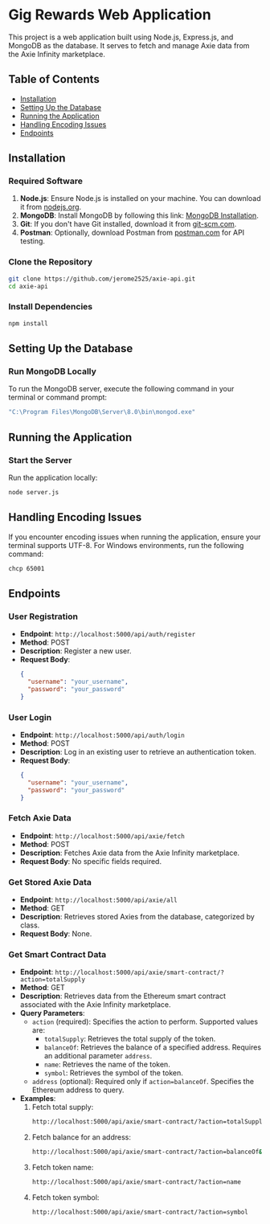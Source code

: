 # Gig Rewards Web Application

This project is a web application built using Node.js, Express.js, and MongoDB as the database. It serves to fetch and manage Axie data from the Axie Infinity marketplace.

## Table of Contents

- [Installation](#installation)
- [Setting Up the Database](#setting-up-the-database)
- [Running the Application](#running-the-application)
- [Handling Encoding Issues](#handling-encoding-issues)
- [Endpoints](#endpoints)

## Installation

### Required Software

1. **Node.js**: Ensure Node.js is installed on your machine. You can download it from [nodejs.org](https://nodejs.org/).
2. **MongoDB**: Install MongoDB by following this link: [MongoDB Installation](https://www.mongodb.com/try/download/community).
3. **Git**: If you don't have Git installed, download it from [git-scm.com](https://git-scm.com/downloads).
4. **Postman**: Optionally, download Postman from [postman.com](https://www.postman.com/downloads/) for API testing.

### Clone the Repository

```bash
git clone https://github.com/jerome2525/axie-api.git
cd axie-api
```

### Install Dependencies

```bash
npm install
```

## Setting Up the Database

### Run MongoDB Locally

To run the MongoDB server, execute the following command in your terminal or command prompt:

```bash
"C:\Program Files\MongoDB\Server\8.0\bin\mongod.exe"
```

## Running the Application

### Start the Server

Run the application locally:

```bash
node server.js
```

## Handling Encoding Issues

If you encounter encoding issues when running the application, ensure your terminal supports UTF-8. For Windows environments, run the following command:

```bash
chcp 65001
```

## Endpoints

### User Registration

- **Endpoint**: `http://localhost:5000/api/auth/register`
- **Method**: POST
- **Description**: Register a new user.
- **Request Body**:
  ```json
  {
    "username": "your_username",
    "password": "your_password"
  }
  ```

### User Login

- **Endpoint**: `http://localhost:5000/api/auth/login`
- **Method**: POST
- **Description**: Log in an existing user to retrieve an authentication token.
- **Request Body**:
  ```json
  {
    "username": "your_username",
    "password": "your_password"
  }
  ```

### Fetch Axie Data

- **Endpoint**: `http://localhost:5000/api/axie/fetch`
- **Method**: POST
- **Description**: Fetches Axie data from the Axie Infinity marketplace.
- **Request Body**: No specific fields required.

### Get Stored Axie Data

- **Endpoint**: `http://localhost:5000/api/axie/all`
- **Method**: GET
- **Description**: Retrieves stored Axies from the database, categorized by class.
- **Request Body**: None.

### Get Smart Contract Data

- **Endpoint**: `http://localhost:5000/api/axie/smart-contract/?action=totalSupply`
- **Method**: GET
- **Description**: Retrieves data from the Ethereum smart contract associated with the Axie Infinity marketplace.
- **Query Parameters**:
  - `action` (required): Specifies the action to perform. Supported values are:
    - `totalSupply`: Retrieves the total supply of the token.
    - `balanceOf`: Retrieves the balance of a specified address. Requires an additional parameter `address`.
    - `name`: Retrieves the name of the token.
    - `symbol`: Retrieves the symbol of the token.
  - `address` (optional): Required only if `action=balanceOf`. Specifies the Ethereum address to query.
- **Examples**:
  1. Fetch total supply:
     ```bash
     http://localhost:5000/api/axie/smart-contract/?action=totalSupply
     ```
  2. Fetch balance for an address:
     ```bash
     http://localhost:5000/api/axie/smart-contract/?action=balanceOf&address=0xYourEthereumAddress
     ```
  3. Fetch token name:
     ```bash
     http://localhost:5000/api/axie/smart-contract/?action=name
     ```
  4. Fetch token symbol:
     ```bash
     http://localhost:5000/api/axie/smart-contract/?action=symbol
     ```

